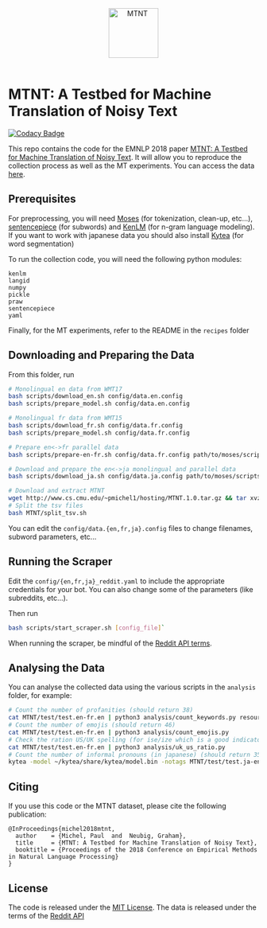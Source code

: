 <div align="center">
  <a href="http://www.cs.cmu.edu/~pmichel1/mtnt"><img alt="MTNT" width=100 src="http://www.cs.cmu.edu/~pmichel1/assets/img/mtnt-icon.gif"></a><br><br>
</div>


# MTNT: A Testbed for Machine Translation of Noisy Text

[![Codacy Badge](https://api.codacy.com/project/badge/Grade/960a15f688d94a88922d45a907d1f0bc)](https://www.codacy.com/app/pmichel31415/mtnt?utm_source=github.com&amp;utm_medium=referral&amp;utm_content=pmichel31415/mtnt&amp;utm_campaign=Badge_Grade)

This repo contains the code for the EMNLP 2018 paper [MTNT: A Testbed for Machine Translation of Noisy Text](http://www.cs.cmu.edu/~pmichel1/hosting/mtnt-emnlp.pdf). It will allow you to reproduce the collection process as well as the MT experiments. You can access the data [here](http://www.cs.cmu.edu/~pmichel1/mtnt).

## Prerequisites

For preprocessing, you will need [Moses](https://github.com/moses-smt/mosesdecoder) (for tokenization, clean-up, etc...), [sentencepiece](https://github.com/google/sentencepiece) (for subwords) and [KenLM](https://kheafield.com/code/kenlm/) (for n-gram language modeling). If you want to work with japanese data you should also install [Kytea](http://www.phontron.com/kytea/) (for word segmentation)

To run the collection code, you will need the following python modules:

```
kenlm
langid
numpy
pickle
praw
sentencepiece
yaml
```

Finally, for the MT experiments, refer to the README in the `recipes` folder

## Downloading and Preparing the Data

From this folder, run

```bash
# Monolingual en data from WMT17
bash scripts/download_en.sh config/data.en.config
bash scripts/prepare_model.sh config/data.en.config

# Monolingual fr data from WMT15
bash scripts/download_fr.sh config/data.fr.config
bash scripts/prepare_model.sh config/data.fr.config

# Prepare en<->fr parallel data
bash scripts/prepare-en-fr.sh config/data.fr.config path/to/moses/scripts

# Download and prepare the en<->ja monolingual and parallel data
bash scripts/download_ja.sh config/data.ja.config path/to/moses/scripts

# Download and extract MTNT
wget http://www.cs.cmu.edu/~pmichel1/hosting/MTNT.1.0.tar.gz && tar xvzf MTNT.1.0.tar.gz && rm MTNT.1.0.tar.gz
# Split the tsv files
bash MTNT/split_tsv.sh
```

You can edit the `config/data.{en,fr,ja}.config` files to change filenames, subword parameters, etc...

## Running the Scraper

Edit the `config/{en,fr,ja}_reddit.yaml` to include the appropriate credentials for your bot. You can also change some of the parameters (like subreddits, etc...).

Then run 

```bash
bash scripts/start_scraper.sh [config_file]`
```

When running the scraper, be mindful of the [Reddit API terms](https://www.reddit.com/wiki/api).

## Analysing the Data

You can analyse the collected data using the various scripts in the `analysis` folder, for example:

```bash
# Count the number of profanities (should return 38)
cat MTNT/test/test.en-fr.en | python3 analysis/count_keywords.py resources/profanities.en
# Count the number of emojis (should return 46)
cat MTNT/test/test.en-fr.en | python3 analysis/count_emojis.py
# Check the ration US/UK spelling (for ise/ize which is a good indicator) (should return 35.7% 64.3%)
cat MTNT/test/test.en-fr.en | python3 analysis/uk_us_ratio.py
# Count the number of informal pronouns (in japanese) (should return 35)
kytea -model ~/kytea/share/kytea/model.bin -notags MTNT/test/test.ja-en.ja | python3 analysis/count_keywords.py resources/informal_pronouns.ja
```

## Citing

If you use this code or the MTNT dataset, please cite the following publication:

```
@InProceedings{michel2018mtnt,
  author    = {Michel, Paul  and  Neubig, Graham},
  title     = {MTNT: A Testbed for Machine Translation of Noisy Text},
  booktitle = {Proceedings of the 2018 Conference on Empirical Methods in Natural Language Processing}
}
```

## License

The code is released under the [MIT License](LICENSE). The data is released under the terms of the [Reddit API]((https://www.reddit.com/wiki/api))
